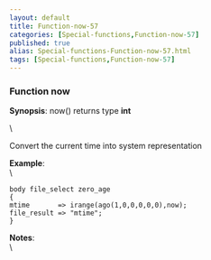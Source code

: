 ```yaml
---
layout: default
title: Function-now-57
categories: [Special-functions,Function-now-57]
published: true
alias: Special-functions-Function-now-57.html
tags: [Special-functions,Function-now-57]
---
```


### Function now

**Synopsis**: now() returns type **int**

\

Convert the current time into system representation

**Example**:\
 \

~~~~ {.verbatim}
body file_select zero_age
{
mtime       => irange(ago(1,0,0,0,0,0),now);
file_result => "mtime";
}
~~~~

**Notes**:\
 \
